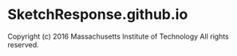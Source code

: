 # SketchResponse.github.io

Copyright (c) 2016 Massachusetts Institute of Technology
All rights reserved.